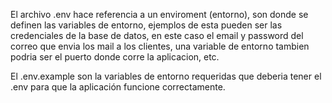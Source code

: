 El archivo .env hace referencia a un enviroment (entorno), son donde se definen las variables de entorno, ejemplos
de esta pueden ser las credenciales de la base de datos, en este caso el email y password del correo que envia los mail
a los clientes, una variable de entorno tambien podria ser el puerto donde corre la aplicacion, etc.

El .env.example son la variables de entorno requeridas que deberia tener el .env para que la aplicación funcione correctamente.